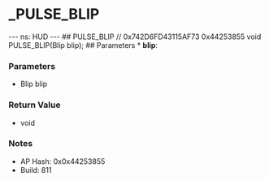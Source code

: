# _PULSE_BLIP

--- ns: HUD --- ## PULSE_BLIP  // 0x742D6FD43115AF73 0x44253855 void PULSE_BLIP(Blip blip);   ## Parameters * **blip**:

### Parameters
* Blip blip

### Return Value
* void

### Notes
* AP Hash: 0x0x44253855
* Build: 811

